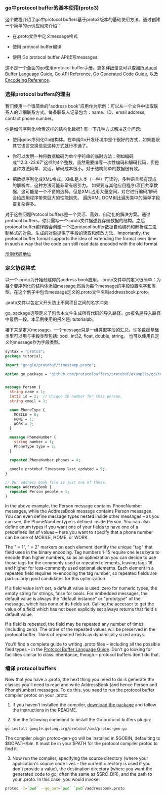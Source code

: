 ### go中protocol buffer的基本使用(proto3)

这个教程介绍了go中protocol buffers基于proto3版本的基础使用方法。通过创建一个简单的示例应用来介绍：

- 在.proto文件中定义message格式

- 使用 protocol buffer编译

- 使用 Go protocol buffer API读写messages

这不是一个全面的go使用protocol buffer手册。更多详细信息可以查阅[Protocol Buffer Language Guide](https://developers.google.com/protocol-buffers/docs/proto3), [Go API Reference](https://pkg.go.dev/google.golang.org/protobuf/proto), [Go Generated Code Guide](https://developers.google.com/protocol-buffers/docs/reference/go-generated), 以及[Encodeing Reference](https://developers.google.com/protocol-buffers/docs/encoding)。

### 选择protocol buffers的理由

我们使用一个很简单的"address book"应用作为示例：可以从一个文件中读取联系人的详细联系方式。每条联系人记录包含：name、ID、email address, contact phone number。

你是如何序列化/检索这样的结构化数据? 有一下几种方式解决这个问题: 

- 使用gobs序列化Go结构体。在单纯Go开发环境中是个很好的方式，如果要跟其它语言交换信息这种方式就行不通了。

- 你可以发明一种将数据编码为单个字符串的临时方法：例如编码成"12:3:-23:67”这样的4个整数。虽然需要编写一次性编码和解码代码，但是这种方法简单、灵活，解码成本很小。对于结构简单的数据很有效。

- 把数据序列化成XML格式。XML是人类（一种）可读的，多种语言都有现成的解析库，这种方法可能非常有吸引力。 如果要与其他应用程序/项目共享数据，这可能是一个不错的选择。但是XML占用大量空间，对它进行编码/解码会给应用程序带来巨大的性能损失。 遍历XML DOM树比遍历类中的简单字段要复杂得多。

对于这些问题Protocol buffers是一个灵活、高效、自动化的解决方案。通过protocol buffers，你只需写一个.proto文件描述要存储数据的结构。之后protocol buffer编译器会创建一个把protocol buffer数据自动编码和解析成二进制格式的对象。生成的对象提供了字段的读取和修改方法。Importantly, the protocol buffer format supports the idea of extending the format over time in such a way that the code can still read data encoded with the old format.


[示例代码地址](https://github.com/protocolbuffers/protobuf/tree/master/examples)


### 定义协议格式

以一个.proto为开始创建你的address book应用。.proto文件中的定义很简单：为每个要序列化的结构体添加message,然后为每个message的字段设置名字和类型。在这个例子中包含message定义的.proto文件名叫addressbook.proto。

.proto文件以包定义开头防止不同项目之间的名字冲突

go_package选项定义了包含本文件生成所有代码的导入路径。go报名是导入路径中最后一段。本示例使用的报名是: tutorialpb。

接下来是定义message。一个message只是一组类型字段的汇总。许多数据基础类型可以用与字段类型包括: bool, int32, float, double, string。 也可以使用自定义的message作为字段类型。


```proto
syntax = "proto3";
package tutorial;

import "google/protobuf/timestamp.proto";

option go_package = "github.com/protocolbuffers/protobuf/examples/go/tutorialpb";


message Person {
  string name = 1;
  int32 id = 2;  // Unique ID number for this person.
  string email = 3;

  enum PhoneType {
    MOBILE = 0;
    HOME = 1;
    WORK = 2;
  }

  message PhoneNumber {
    string number = 1;
    PhoneType type = 2;
  }

  repeated PhoneNumber phones = 4;

  google.protobuf.Timestamp last_updated = 5;
}

// Our address book file is just one of these.
message AddressBook {
  repeated Person people = 1;
}

```

In the above example, the Person message contains PhoneNumber messages, while the AddressBook message contains Person messages. You can even define message types nested inside other messages – as you can see, the PhoneNumber type is defined inside Person. You can also define enum types if you want one of your fields to have one of a predefined list of values – here you want to specify that a phone number can be one of MOBILE, HOME, or WORK.

The " = 1", " = 2" markers on each element identify the unique "tag" that field uses in the binary encoding. Tag numbers 1-15 require one less byte to encode than higher numbers, so as an optimization you can decide to use those tags for the commonly used or repeated elements, leaving tags 16 and higher for less-commonly used optional elements. Each element in a repeated field requires re-encoding the tag number, so repeated fields are particularly good candidates for this optimization.

If a field value isn't set, a default value is used: zero for numeric types, the empty string for strings, false for bools. For embedded messages, the default value is always the "default instance" or "prototype" of the message, which has none of its fields set. Calling the accessor to get the value of a field which has not been explicitly set always returns that field's default value.

If a field is repeated, the field may be repeated any number of times (including zero). The order of the repeated values will be preserved in the protocol buffer. Think of repeated fields as dynamically sized arrays.

You'll find a complete guide to writing .proto files – including all the possible field types – in the [Protocol Buffer Language Guide](https://developers.google.com/protocol-buffers/docs/proto3). Don't go looking for facilities similar to class inheritance, though – protocol buffers don't do that.

### 编译 protocol buffers

Now that you have a .proto, the next thing you need to do is generate the classes you'll need to read and write AddressBook (and hence Person and PhoneNumber) messages. To do this, you need to run the protocol buffer compiler protoc on your .proto:

1. If you haven't installed the compiler, [download the package](https://developers.google.com/protocol-buffers/docs/downloads) and follow the instructions in the README.

2. Run the following command to install the Go protocol buffers plugin:

```sh
go install google.golang.org/protobuf/cmd/protoc-gen-go
```

The compiler plugin protoc-gen-go will be installed in $GOBIN, defaulting to $GOPATH/bin. It must be in your $PATH for the protocol compiler protoc to find it.

3. Now run the compiler, specifying the source directory (where your application's source code lives – the current directory is used if you don't provide a value), the destination directory (where you want the generated code to go; often the same as $SRC_DIR), and the path to your .proto. In this case, you would invoke:

```sh
protoc -I=`pwd` --go_out=`pwd` `pwd`/addressbook.proto
```